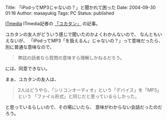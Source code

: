 Title: 「iPodってMP3じゃないの？」と聞かれて困った
Date: 2004-09-30 01:16
Author: masayukig
Tags: PC
Status: published

[ITmedia](http://www.itmedia.co.jp/news/articles/0409/27/news062.html)
ITmedia記者の
[「ユカタン」](http://d.hatena.ne.jp/keyword/%B2%AC%C5%C4%CD%AD%B2%D6)
の記事。

ユカタンの友人がどういう感じで聞いたのかよくわかんないので、
なんともいえないが、
「iPodってMP3「を扱えるん」じゃないの？」って意味だったら、
別に普通な意味なので、

> 弊誌の読者なら質問の意味すら理解しかねるだろう。

には、同意できない。

まぁ、ユカタンの友人は、

> 2人はどうやら、「シリコンオーディオ」という「デバイス」を「MP3」という
> 「ファイル形式」と同じだと思っているらしかった。

と思っているらしいので、その場にいたら、
意味がわからない会話だったのだろう。
